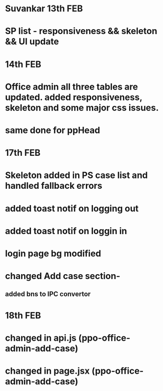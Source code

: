 # Suvankar 13th FEB
# SP list - responsiveness && skeleton && UI update


# 14th FEB
# Office admin all three tables are updated. added responsiveness, skeleton and some major css issues. 
# same done for ppHead


# 17th FEB
# Skeleton added in PS case list and handled fallback errors
# added toast notif on logging out
# added toast notif on loggin in
# login page bg modified
# changed Add case section-
## added bns to IPC convertor



# 18th FEB
# changed in api.js (ppo-office-admin-add-case)
# changed in page.jsx  (ppo-office-admin-add-case)

